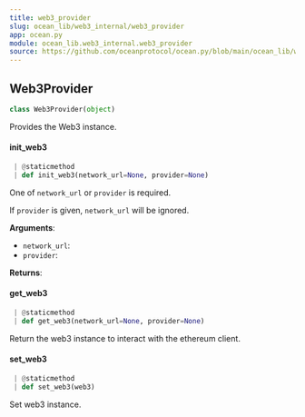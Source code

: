 ```yaml
---
title: web3_provider
slug: ocean_lib/web3_internal/web3_provider
app: ocean.py
module: ocean_lib.web3_internal.web3_provider
source: https://github.com/oceanprotocol/ocean.py/blob/main/ocean_lib/web3_internal/web3_provider.py
---
```

## Web3Provider

```python
class Web3Provider(object)
```

Provides the Web3 instance.

#### init\_web3

```python
 | @staticmethod
 | def init_web3(network_url=None, provider=None)
```

One of `network_url` or `provider` is required.

If `provider` is given, `network_url` will be ignored.

**Arguments**:

- `network_url`: 
- `provider`: 

**Returns**:



#### get\_web3

```python
 | @staticmethod
 | def get_web3(network_url=None, provider=None)
```

Return the web3 instance to interact with the ethereum client.

#### set\_web3

```python
 | @staticmethod
 | def set_web3(web3)
```

Set web3 instance.

